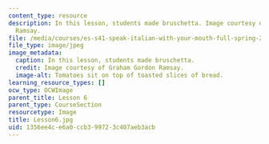```yaml
---
content_type: resource
description: In this lesson, students made bruschetta. Image courtesy of Graham Gordon
  Ramsay.
file: /media/courses/es-s41-speak-italian-with-your-mouth-full-spring-2012/1356ee4ce6a0ccb399723c407aeb3acb_Lesson6.jpg
file_type: image/jpeg
image_metadata:
  caption: In this lesson, students made bruschetta.
  credit: Image courtesy of Graham Gordon Ramsay.
  image-alt: Tomatoes sit on top of toasted slices of bread.
learning_resource_types: []
ocw_type: OCWImage
parent_title: Lesson 6
parent_type: CourseSection
resourcetype: Image
title: Lesson6.jpg
uid: 1356ee4c-e6a0-ccb3-9972-3c407aeb3acb
---
```

